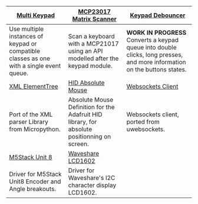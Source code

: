 | [Multi Keypad](https://github.com/Neradoc/Circuitpython_Multi_Keypad) | [MCP23017 Matrix Scanner](https://github.com/Neradoc/circuitpython-mcp23017-scanner) | [Keypad Debouncer](https://github.com/Neradoc/Circuitpython_Keypad_Debouncer) |
| ---      | ---      | ---      |
| Use multiple instances of keypad or compatible classes as one with a single event queue. | Scan a keyboard with a MCP21017 using an API modelled after the keypad module. | **WORK IN PROGRESS** Converts a keypad queue into double clicks, long presses, and more information on the buttons states. |
| [XML ElementTree](https://github.com/Neradoc/Circuitpython-ElementTree) | [HID Absolute Mouse](https://github.com/Neradoc/CircuitPython_Absolute_Mouse) | [Websockets Client](https://github.com/Neradoc/websockets-for-circuitpython) |
| Port of the XML parser Library from Micropython. | Absolute Mouse Definition for the Adafruit HID library, for absolute positionning on screen. | Websockets client, ported from uwebsockets. |
| [M5Stack Unit 8](https://github.com/Neradoc/circuitpython-m5stack-unit8) | [Waveshare LCD1602](https://github.com/Neradoc/Circuitpython_Waveshare_LCD1602) |  |
| Driver for M5Stack Unit8 Encoder and Angle breakouts. | Driver for Waveshare's I2C character display LCD1602. |  |

<!--
https://github.com/Neradoc/Circuitpython_Keyboard_Layouts

Libraries
https://github.com/Neradoc/Circuitpython-ElementTree
https://github.com/Neradoc/CircuitPython_Absolute_Mouse
https://github.com/Neradoc/websockets-for-circuitpython
https://github.com/Neradoc/Analog_Button_Keypad

Drivers
https://github.com/Neradoc/circuitpython_openlcd_mini

Helpers
https://github.com/Neradoc/twatch-scripts
https://github.com/Neradoc/Circuitpyton-Bundler
https://github.com/Neradoc/macos-likes-circuitpython

Work in Progress
https://github.com/Neradoc/blinka-multi-mcp2221
https://github.com/Neradoc/ugit-for-circuitpython
https://github.com/Neradoc/unatsort
-->
